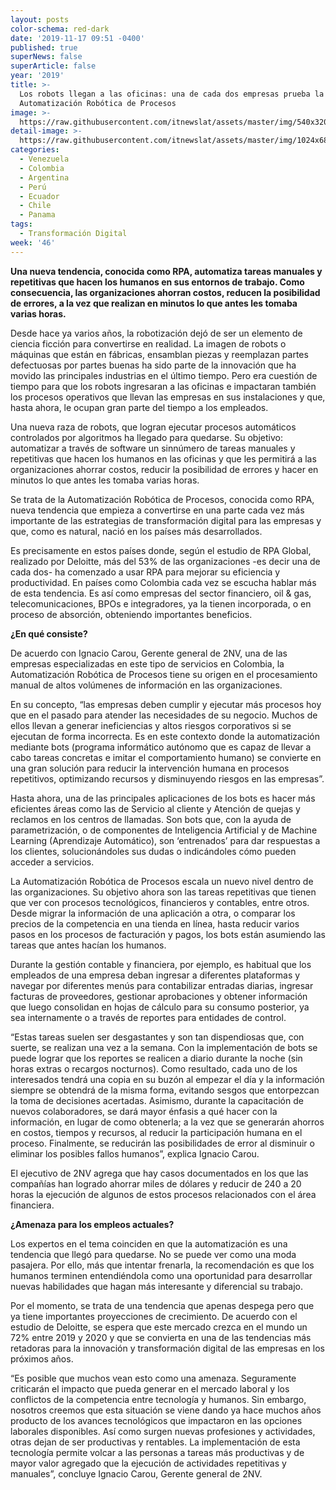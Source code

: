```yaml
---
layout: posts
color-schema: red-dark
date: '2019-11-17 09:51 -0400'
published: true
superNews: false
superArticle: false
year: '2019'
title: >-
  Los robots llegan a las oficinas: una de cada dos empresas prueba la
  Automatización Robótica de Procesos
image: >-
  https://raw.githubusercontent.com/itnewslat/assets/master/img/540x320/Robotica-p.jpg
detail-image: >-
  https://raw.githubusercontent.com/itnewslat/assets/master/img/1024x680/Robotica-g.jpg
categories:
  - Venezuela
  - Colombia
  - Argentina
  - Perú
  - Ecuador
  - Chile
  - Panama
tags:
  - Transformación Digital
week: '46'
---
```

**Una nueva tendencia, conocida como RPA, automatiza tareas manuales y repetitivas que hacen los humanos en sus entornos de trabajo. Como consecuencia, las organizaciones ahorran costos, reducen la posibilidad de errores, a la vez que realizan en minutos lo que antes les tomaba varias horas.**

Desde hace ya varios años, la robotización dejó de ser un elemento de ciencia ficción para convertirse en realidad. La imagen de robots o máquinas que están en fábricas, ensamblan piezas y reemplazan partes defectuosas por partes buenas ha sido parte de la innovación que ha movido las principales industrias en el último tiempo. Pero era cuestión de tiempo para que los robots ingresaran a las oficinas e impactaran también los procesos operativos que llevan las empresas en sus instalaciones y que, hasta ahora, le ocupan gran parte del tiempo a los empleados.

Una nueva raza de robots, que logran ejecutar procesos automáticos controlados por algoritmos ha llegado para quedarse. Su objetivo: automatizar a través de software un sinnúmero de tareas manuales y repetitivas que hacen los humanos en las oficinas y que les permitirá a las organizaciones ahorrar costos, reducir la posibilidad de errores y hacer en minutos lo que antes les tomaba varias horas.

Se trata de la Automatización Robótica de Procesos, conocida como RPA, nueva tendencia que empieza a convertirse en una parte cada vez más importante de las estrategias de transformación digital para las empresas y que, como es natural, nació en los países más desarrollados. 

Es precisamente en estos países donde, según el estudio de RPA Global, realizado por Deloitte, más del 53% de las organizaciones -es decir una de cada dos- ha comenzado a usar RPA para mejorar su eficiencia y productividad. En países como Colombia cada vez se escucha hablar más de esta tendencia. Es así como empresas del sector financiero, oil & gas, telecomunicaciones, BPOs e integradores, ya la tienen incorporada, o en proceso de absorción, obteniendo importantes beneficios.

**¿En qué consiste?**

De acuerdo con Ignacio Carou, Gerente general de 2NV, una de las empresas especializadas en este tipo de servicios en Colombia, la Automatización Robótica de Procesos tiene su origen en el procesamiento manual de altos volúmenes de información en las organizaciones.

En su concepto, “las empresas deben cumplir y ejecutar más procesos hoy que en el pasado para atender las necesidades de su negocio. Muchos de ellos llevan a generar ineficiencias y altos riesgos corporativos si se ejecutan de forma incorrecta. Es en este contexto donde la automatización mediante bots (programa informático autónomo que es capaz de llevar a cabo tareas concretas e imitar el comportamiento humano) se convierte en una gran solución para reducir la intervención humana en procesos repetitivos, optimizando recursos y disminuyendo riesgos en las empresas”. 

Hasta ahora, una de las principales aplicaciones de los bots es hacer más eficientes áreas como las de Servicio al cliente y Atención de quejas y reclamos en los centros de llamadas. Son bots que, con la ayuda de parametrización, o de componentes de Inteligencia Artificial y de Machine Learning (Aprendizaje Automático), son ‘entrenados’ para dar respuestas a los clientes, solucionándoles sus dudas o indicándoles cómo pueden acceder a servicios.

La Automatización Robótica de Procesos escala un nuevo nivel dentro de las organizaciones. Su objetivo ahora son las tareas repetitivas que tienen que ver con procesos tecnológicos, financieros y contables, entre otros. Desde migrar la información de una aplicación a otra, o comparar los precios de la competencia en una tienda en línea, hasta reducir varios pasos en los procesos de facturación y pagos, los bots están asumiendo las tareas que antes hacían los humanos.

Durante la gestión contable y financiera, por ejemplo, es habitual que los empleados de una empresa deban ingresar a diferentes plataformas y navegar por diferentes menús para contabilizar entradas diarias, ingresar facturas de proveedores, gestionar aprobaciones y obtener información que luego consolidan en hojas de cálculo para su consumo posterior, ya sea internamente o a través de reportes para entidades de control. 

“Estas tareas suelen ser desgastantes y son tan dispendiosas que, con suerte, se realizan una vez a la semana. Con la implementación de bots se puede lograr que los reportes se realicen a diario durante la noche (sin horas extras o recargos nocturnos). Como resultado, cada uno de los interesados tendrá una copia en su buzón al empezar el día y la información siempre se obtendrá de la misma forma, evitando sesgos que entorpezcan la toma de decisiones acertadas. Asimismo, durante la capacitación de nuevos colaboradores, se dará mayor énfasis a qué hacer con la información, en lugar de como obtenerla; a la vez que se generarán ahorros en costos, tiempos y recursos, al reducir la participación humana en el proceso. Finalmente, se reducirán las posibilidades de error al disminuir o eliminar los posibles fallos humanos”, explica Ignacio Carou. 

El ejecutivo de 2NV agrega que hay casos documentados en los que las compañías han logrado ahorrar miles de dólares y reducir de 240 a 20 horas la ejecución de algunos de estos procesos relacionados con el área financiera.

**¿Amenaza para los empleos actuales?**

Los expertos en el tema coinciden en que la automatización es una tendencia que llegó para quedarse. No se puede ver como una moda pasajera. Por ello,  más que intentar frenarla, la recomendación es que los humanos terminen entendiéndola como una oportunidad para desarrollar nuevas habilidades que hagan más interesante y diferencial su trabajo.

Por el momento, se trata de una tendencia que apenas despega pero que ya tiene importantes proyecciones de crecimiento. De acuerdo con el estudio de Deloitte, se espera que este mercado crezca en el mundo un 72% entre 2019 y 2020 y que se convierta en una de las tendencias más retadoras para la innovación y transformación digital de las empresas en los próximos años. 

“Es posible que muchos vean esto como una amenaza. Seguramente criticarán el impacto que pueda generar en el mercado laboral y los conflictos de la competencia entre tecnología y humanos. Sin embargo, nosotros creemos que esta situación se viene dando ya hace muchos años producto de los avances tecnológicos que impactaron en las opciones laborales disponibles. Así como surgen nuevas profesiones y actividades, otras dejan de ser productivas y rentables. La implementación de esta tecnología permite volcar a las personas a tareas más productivas y de mayor valor agregado que la ejecución de actividades repetitivas y manuales”, concluye Ignacio Carou, Gerente general de 2NV.  
